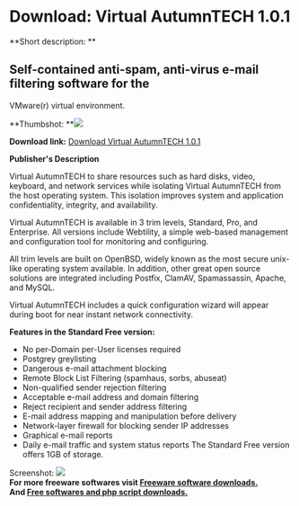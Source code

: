 # Download: Virtual AutumnTECH 1.0.1

**Short description: **

## Self-contained anti-spam, anti-virus e-mail filtering software for the
VMware(r) virtual environment.

  
**Thumbshot: **![](http://www.freewarefiles.com/screenshot/vir_auttech_md.jpg)   
  
**Download link:** [Download Virtual AutumnTECH 1.0.1](http://freesoftwares.boysofts.com/Virtual-AutumnTECH_program_51652.html)  
  

**Publisher's Description**  
  

Virtual AutumnTECH to share resources such as hard disks, video, keyboard, and
network services while isolating Virtual AutumnTECH from the host operating
system. This isolation improves system and application confidentiality,
integrity, and availability.

Virtual AutumnTECH is available in 3 trim levels, Standard, Pro, and
Enterprise. All versions include Webtility, a simple web-based management and
configuration tool for monitoring and configuring.

All trim levels are built on OpenBSD, widely known as the most secure unix-
like operating system available. In addition, other great open source
solutions are integrated including Postfix, ClamAV, Spamassassin, Apache, and
MySQL.

Virtual AutumnTECH includes a quick configuration wizard will appear during
boot for near instant network connectivity.

**Features in the Standard Free version:**

  * No per-Domain per-User licenses required 
  * Postgrey greylisting 
  * Dangerous e-mail attachment blocking 
  * Remote Block List Filtering (spamhaus, sorbs, abuseat) 
  * Non-qualified sender rejection filtering 
  * Acceptable e-mail address and domain filtering 
  * Reject recipient and sender address filtering 
  * E-mail address mapping and manipulation before delivery 
  * Network-layer firewall for blocking sender IP addresses 
  * Graphical e-mail reports 
  * Daily e-mail traffic and system status reports 
The Standard Free version offers 1GB of storage.

  
  
Screenshot: ![](http://www.freewarefiles.com/screenshot/vir_auttech.jpg)  
**For more freeware softwares visit [Freeware software downloads.](http://freesoftwares.boysofts.com/)**   
**And [Free softwares and php script downloads.](http://www.boysofts.com/)**

